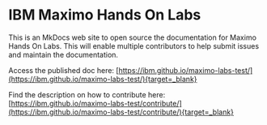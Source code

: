 # IBM Maximo Hands On Labs
This is an MkDocs web site to open source the documentation for Maximo Hands On Labs.
This will enable multiple contributors to help submit issues and maintain the documentation.

Access the published doc here: [https://ibm.github.io/maximo-labs-test/](https://ibm.github.io/maximo-labs-test/){target=_blank}



Find the description on how to contribute here: [https://ibm.github.io/maximo-labs-test/contribute/](https://ibm.github.io/maximo-labs-test/contribute/){target=_blank}
